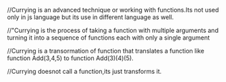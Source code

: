 //Currying is an advanced technique or working with functions.Its not used only in js language but its use in different language as well.



//"Currying is the process of taking a function with multiple arguments and turning it into a sequence of functions each with only a single argument

//Currying is a transormation of function that translates a function like function Add(3,4,5) to function Add(3)(4)(5).

//Currying doesnot call a function,its just transforms it.
